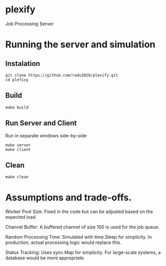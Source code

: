 # plexify
Job Processing Server

# Running the server and simulation
## Instalation
```
git clone https://github.com/radu2020/plexify.git
cd plefixy
```

## Build
```
make build
```

## Run Server and Client
Run in separate windows side-by-side

```
make server
make client
```

## Clean
```
make clean
```

# Assumptions and trade-offs.
Worker Pool Size: Fixed in the code but can be adjusted based on the expected load.

Channel Buffer: A buffered channel of size 100 is used for the job queue.

Random Processing Time: Simulated with time.Sleep for simplicity. In production, actual processing logic would replace this.

Status Tracking: Uses sync.Map for simplicity. For large-scale systems, a database would be more appropriate.